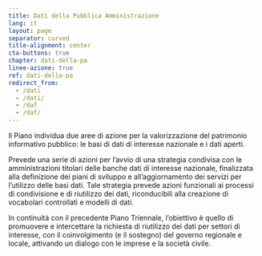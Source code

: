 ```yaml
---
title: Dati della Pubblica Amministrazione
lang: it
layout: page
separator: curved
title-alignment: center
cta-buttons: true
chapter: dati-della-pa
linee-azione: true
ref: dati-della-pa
redirect_from:
  - /dati
  - /dati/
  - /daf
  - /daf/
---
```

Il Piano individua due aree di azione per la valorizzazione del patrimonio
informativo pubblico: le basi di dati di interesse nazionale e i dati aperti.

Prevede una serie di azioni per l’avvio di una strategia condivisa con le
amministrazioni titolari delle banche dati di interesse nazionale, finalizzata
alla definizione dei piani di sviluppo e all’aggiornamento dei servizi per
l’utilizzo delle basi dati. Tale strategia prevede azioni funzionali ai processi
di condivisione e di riutilizzo dei dati, riconducibili alla creazione di
vocabolari controllati e modelli di dati.

In continuità con il precedente Piano Triennale, l’obiettivo è quello di
promuovere e intercettare la richiesta di riutilizzo dei dati per settori di
interesse, con il coinvolgimento (e il sostegno) del governo regionale e locale,
attivando un dialogo con le imprese e la società civile. 
